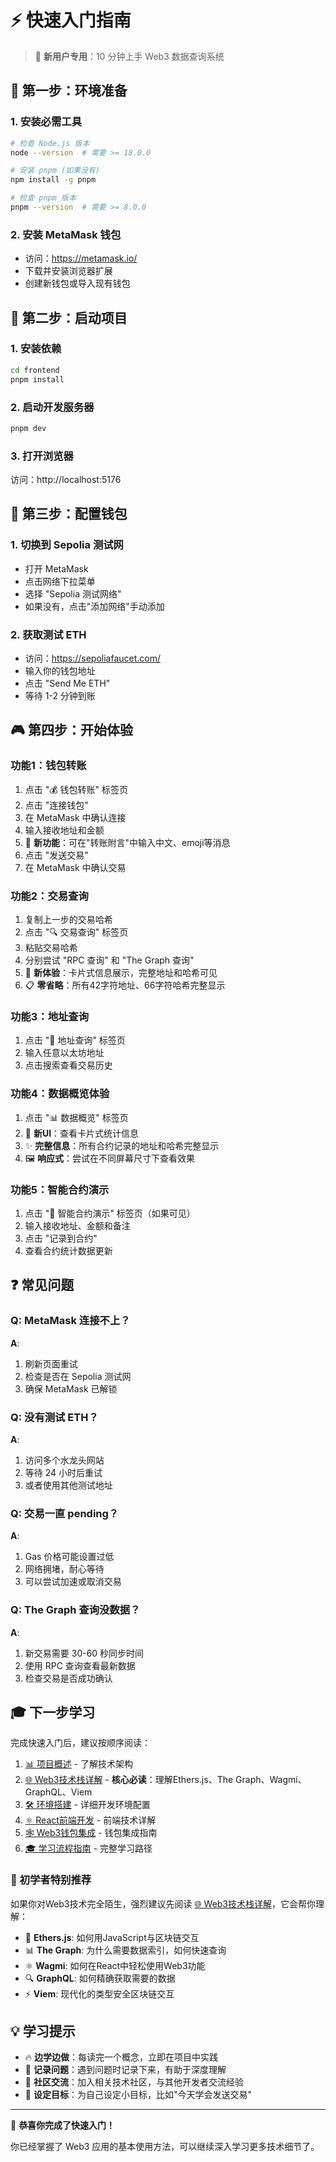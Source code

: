 # ⚡ 快速入门指南

> 🎯 **新用户专用**：10 分钟上手 Web3 数据查询系统

## 🏁 第一步：环境准备

### 1. 安装必需工具

```bash
# 检查 Node.js 版本
node --version  # 需要 >= 18.0.0

# 安装 pnpm (如果没有)
npm install -g pnpm

# 检查 pnpm 版本  
pnpm --version  # 需要 >= 8.0.0
```

### 2. 安装 MetaMask 钱包
- 访问：https://metamask.io/
- 下载并安装浏览器扩展
- 创建新钱包或导入现有钱包

## 🚀 第二步：启动项目

### 1. 安装依赖
```bash
cd frontend
pnpm install
```

### 2. 启动开发服务器
```bash
pnpm dev
```

### 3. 打开浏览器
访问：http://localhost:5176

## 🔧 第三步：配置钱包

### 1. 切换到 Sepolia 测试网
- 打开 MetaMask
- 点击网络下拉菜单
- 选择 "Sepolia 测试网络"
- 如果没有，点击"添加网络"手动添加

### 2. 获取测试 ETH
- 访问：https://sepoliafaucet.com/
- 输入你的钱包地址
- 点击 "Send Me ETH"
- 等待 1-2 分钟到账

## 🎮 第四步：开始体验

### 功能1：钱包转账
1. 点击 "💰 钱包转账" 标签页
2. 点击 "连接钱包"
3. 在 MetaMask 中确认连接
4. 输入接收地址和金额
5. 💬 **新功能**：可在"转账附言"中输入中文、emoji等消息
6. 点击 "发送交易"
7. 在 MetaMask 中确认交易

### 功能2：交易查询
1. 复制上一步的交易哈希
2. 点击 "🔍 交易查询" 标签页
3. 粘贴交易哈希
4. 分别尝试 "RPC 查询" 和 "The Graph 查询"
5. 🎨 **新体验**：卡片式信息展示，完整地址和哈希可见
6. 📋 **零省略**：所有42字符地址、66字符哈希完整显示

### 功能3：地址查询
1. 点击 "👤 地址查询" 标签页
2. 输入任意以太坊地址
3. 点击搜索查看交易历史

### 功能4：数据概览体验
1. 点击 "📊 数据概览" 标签页
2. 📱 **新UI**：查看卡片式统计信息
3. ✨ **完整信息**：所有合约记录的地址和哈希完整显示
4. 🖼️ **响应式**：尝试在不同屏幕尺寸下查看效果

### 功能5：智能合约演示
1. 点击 "📝 智能合约演示" 标签页（如果可见）
2. 输入接收地址、金额和备注
3. 点击 "记录到合约"
4. 查看合约统计数据更新

## ❓ 常见问题

### Q: MetaMask 连接不上？
**A**: 
1. 刷新页面重试
2. 检查是否在 Sepolia 测试网
3. 确保 MetaMask 已解锁

### Q: 没有测试 ETH？
**A**: 
1. 访问多个水龙头网站
2. 等待 24 小时后重试
3. 或者使用其他测试地址

### Q: 交易一直 pending？
**A**: 
1. Gas 价格可能设置过低
2. 网络拥堵，耐心等待
3. 可以尝试加速或取消交易

### Q: The Graph 查询没数据？
**A**: 
1. 新交易需要 30-60 秒同步时间
2. 使用 RPC 查询查看最新数据
3. 检查交易是否成功确认

## 🎓 下一步学习

完成快速入门后，建议按顺序阅读：

1. [📊 项目概述](./01-项目概述.md) - 了解技术架构
2. [🌐 Web3技术栈详解](./10-Web3技术栈详解.md) - **核心必读**：理解Ethers.js、The Graph、Wagmi、GraphQL、Viem
3. [🛠️ 环境搭建](./02-环境搭建.md) - 详细开发环境配置
4. [⚛️ React前端开发](./03-React前端开发.md) - 前端技术详解
5. [🕸️ Web3钱包集成](./04-Web3钱包集成.md) - 钱包集成指南
6. [🎓 学习流程指南](./05-学习流程指南.md) - 完整学习路径

### 🎯 初学者特别推荐

如果你对Web3技术完全陌生，强烈建议先阅读 [🌐 Web3技术栈详解](./10-Web3技术栈详解.md)，它会帮你理解：

- 🔗 **Ethers.js**: 如何用JavaScript与区块链交互
- 📊 **The Graph**: 为什么需要数据索引，如何快速查询
- ⚛️ **Wagmi**: 如何在React中轻松使用Web3功能  
- 🔍 **GraphQL**: 如何精确获取需要的数据
- ⚡ **Viem**: 现代化的类型安全区块链交互

## 💡 学习提示

- 🔥 **边学边做**：每读完一个概念，立即在项目中实践
- 📝 **记录问题**：遇到问题时记录下来，有助于深度理解
- 🤝 **社区交流**：加入相关技术社区，与其他开发者交流经验
- 🎯 **设定目标**：为自己设定小目标，比如"今天学会发送交易"

---

🎉 **恭喜你完成了快速入门！** 

你已经掌握了 Web3 应用的基本使用方法，可以继续深入学习更多技术细节了。